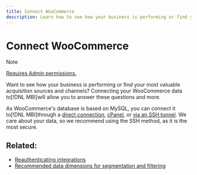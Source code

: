 ```yaml
---
title: Connect WooCommerce
description: Learn how to see how your business is performing or find your most valuable acquisition sources and channels.
---
```

# Connect WooCommerce

>[!NOTE]
>
>[Requires Admin permissions.](../../../administrator/user-management/user-management.md)

Want to see how your business is performing or find your most valuable acquisition sources and channels? Connecting your WooCommerce data to[!DNL MBI]will allow you to answer these questions and more.

As WooCommerce's database is based on MySQL, you can connect it to[!DNL MBI]through a [direct connection](../integrations/mysql-via-a-direct-connection.md), [cPanel](../integrations/mysql-via-cpanel.md), or [via an SSH tunnel](../integrations/mysql-via-ssh-tunnel.md). We care about your data, so we recommend using the SSH method, as it is the most secure.

## Related:

* [Reauthenticating integrations](https://support.magento.com/hc/en-us/articles/360016733151)
* [Recommended data dimensions for segmentation and filtering](../../../best-practices/segment-filter.md)
